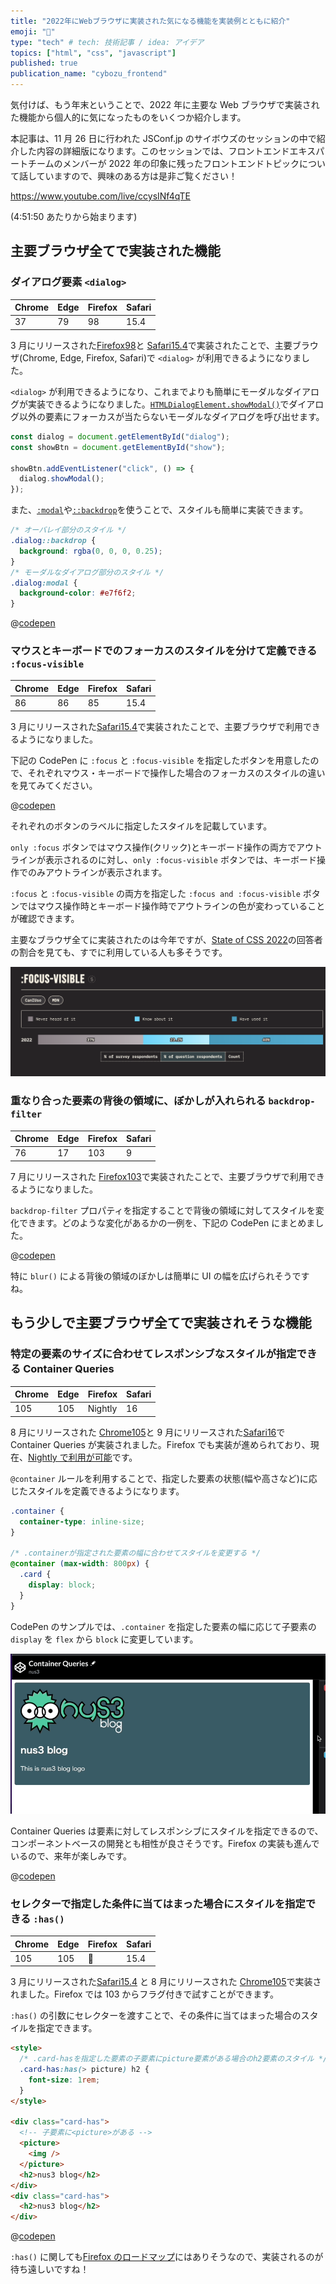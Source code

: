 ```yaml
---
title: "2022年にWebブラウザに実装された気になる機能を実装例とともに紹介"
emoji: "🌊"
type: "tech" # tech: 技術記事 / idea: アイデア
topics: ["html", "css", "javascript"]
published: true
publication_name: "cybozu_frontend"
---
```


気付けば、もう年末ということで、2022 年に主要な Web ブラウザで実装された機能から個人的に気になったものをいくつか紹介します。

本記事は、11 月 26 日に行われた JSConf.jp のサイボウズのセッションの中で紹介した内容の詳細版になります。このセッションでは、フロントエンドエキスパートチームのメンバーが 2022 年の印象に残ったフロントエンドトピックについて話していますので、興味のある方は是非ご覧ください！

https://www.youtube.com/live/ccysINf4qTE

(4:51:50 あたりから始まります)

## 主要ブラウザ全てで実装された機能

### ダイアログ要素 `<dialog>`

| Chrome | Edge | Firefox | Safari |
| ------ | ---- | ------- | ------ |
| 37     | 79   | 98      | 15.4   |

3 月にリリースされた[Firefox98](https://developer.mozilla.org/en-US/docs/Mozilla/Firefox/Releases/98)と [Safari15.4](https://developer.apple.com/documentation/safari-release-notes/safari-15_4-release-notes)で実装されたことで、主要ブラウザ(Chrome, Edge, Firefox, Safari)で `<dialog>` が利用できるようになりました。

`<dialog>` が利用できるようになり、これまでよりも簡単にモーダルなダイアログが実装できるようになりました。[`HTMLDialogElement.showModal()`](https://developer.mozilla.org/en-US/docs/Web/API/HTMLDialogElement/showModal)でダイアログ以外の要素にフォーカスが当たらないモーダルなダイアログを呼び出せます。

```javascript
const dialog = document.getElementById("dialog");
const showBtn = document.getElementById("show");

showBtn.addEventListener("click", () => {
  dialog.showModal();
});
```

また、[`:modal`](https://developer.mozilla.org/en-US/docs/Web/CSS/:modal)や[`::backdrop`](https://developer.mozilla.org/en-US/docs/Web/CSS/::backdrop)を使うことで、スタイルも簡単に実装できます。

```css
/* オーバレイ部分のスタイル */
.dialog::backdrop {
  background: rgba(0, 0, 0, 0.25);
}
/* モーダルなダイアログ部分のスタイル */
.dialog:modal {
  background-color: #e7f6f2;
}
```

@[codepen](https://codepen.io/yota-hada/pen/vYroKre)

### マウスとキーボードでのフォーカスのスタイルを分けて定義できる `:focus-visible`

| Chrome | Edge | Firefox | Safari |
| ------ | ---- | ------- | ------ |
| 86     | 86   | 85      | 15.4   |

3 月にリリースされた[Safari15.4](https://developer.apple.com/documentation/safari-release-notes/safari-15_4-release-notes)で実装されたことで、主要ブラウザで利用できるようになりました。

下記の CodePen に `:focus` と `:focus-visible` を指定したボタンを用意したので、それぞれマウス・キーボードで操作した場合のフォーカスのスタイルの違いを見てみてください。

@[codepen](https://codepen.io/yota-hada/pen/BaVXzeG)

それぞれのボタンのラベルに指定したスタイルを記載しています。

`only :focus` ボタンではマウス操作(クリック)とキーボード操作の両方でアウトラインが表示されるのに対し、`only :focus-visible` ボタンでは、キーボード操作でのみアウトラインが表示されます。

`:focus` と `:focus-visible` の両方を指定した `:focus and :focus-visible` ボタンではマウス操作時とキーボード操作時でアウトラインの色が変わっていることが確認できます。

主要なブラウザ全てに実装されたのは今年ですが、[State of CSS 2022](https://2022.stateofcss.com/en-US/features/accessibility/)の回答者の割合を見ても、すでに利用している人も多そうです。

![State of CSS 2022で公開された:focus-visibleの利用率](/images/2022-pickup-new-features/focus-visible.png)

### 重なり合った要素の背後の領域に、ぼかしが入れられる `backdrop-filter`

| Chrome | Edge | Firefox | Safari |
| ------ | ---- | ------- | ------ |
| 76     | 17   | 103     | 9      |

7 月にリリースされた [Firefox103](https://developer.mozilla.org/en-US/docs/Mozilla/Firefox/Releases/103)で実装されたことで、主要ブラウザで利用できるようになりました。

`backdrop-filter` プロパティを指定することで背後の領域に対してスタイルを変化できます。どのような変化があるかの一例を、下記の CodePen にまとめました。

@[codepen](https://codepen.io/yota-hada/pen/jOKgrRj)

特に `blur()` による背後の領域のぼかしは簡単に UI の幅を広げられそうですね。

## もう少しで主要ブラウザ全てで実装されそうな機能

### 特定の要素のサイズに合わせてレスポンシブなスタイルが指定できる Container Queries

| Chrome | Edge | Firefox | Safari |
| ------ | ---- | ------- | ------ |
| 105    | 105  | Nightly | 16     |

8 月にリリースされた [Chrome105](https://developer.chrome.com/blog/new-in-chrome-105/)と 9 月にリリースされた[Safari16](https://developer.apple.com/documentation/safari-release-notes/safari-16-release-notes)で Container Queries が実装されました。Firefox でも実装が進められており、現在、[Nightly で利用が可能](https://twitter.com/FirefoxDevTools/status/1595076200199749633?ref_src=twsrc%5Etfw%7Ctwcamp%5Etweetembed&ref_url=notion%3A%2F%2Fwww.notion.so%2F2022-11-15-12-12-2d6f965cc74745b9b74a4adeacbb6d7b)です。

`@container` ルールを利用することで、指定した要素の状態(幅や高さなど)に応じたスタイルを定義できるようになります。

```css
.container {
  container-type: inline-size;
}

/* .containerが指定された要素の幅に合わせてスタイルを変更する */
@container (max-width: 800px) {
  .card {
    display: block;
  }
}
```

CodePen のサンプルでは、`.container` を指定した要素の幅に応じて子要素の `display` を `flex` から `block` に変更しています。

![親要素の幅に合わせて、レスポンシブなスタイルを定義できる](/images/2022-pickup-new-features/container-queries.gif)

Container Queries は要素に対してレスポンシブにスタイルを指定できるので、コンポーネントベースの開発とも相性が良さそうです。Firefox の実装も進んでいるので、来年が楽しみです。

@[codepen](https://codepen.io/yota-hada/pen/MWXNePg)

### セレクターで指定した条件に当てはまった場合にスタイルを指定できる `:has()`

| Chrome | Edge | Firefox | Safari |
| ------ | ---- | ------- | ------ |
| 105    | 105  | 🙅      | 15.4   |

3 月にリリースされた[Safari15.4](https://developer.apple.com/documentation/safari-release-notes/safari-15_4-release-notes) と 8 月にリリースされた [Chrome105](https://developer.chrome.com/blog/new-in-chrome-105/)で実装されました。Firefox では 103 からフラグ付きで試すことができます。

`:has()` の引数にセレクターを渡すことで、その条件に当てはまった場合のスタイルを指定できます。

```html
<style>
  /* .card-hasを指定した要素の子要素にpicture要素がある場合のh2要素のスタイル */
  .card-has:has(> picture) h2 {
    font-size: 1rem;
  }
</style>

<div class="card-has">
  <!-- 子要素に<picture>がある -->
  <picture>
    <img />
  </picture>
  <h2>nus3 blog</h2>
</div>
<div class="card-has">
  <h2>nus3 blog</h2>
</div>
```

@[codepen](https://codepen.io/yota-hada/pen/oNyKLQW)

`:has()` に関しても[Firefox のロードマップ](https://bugzilla.mozilla.org/show_bug.cgi?id=418039)にはありそうなので、実装されるのが待ち遠しいですね！
